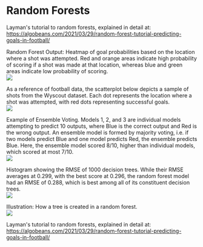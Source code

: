 # Random Forests
Layman's tutorial to random forests, explained in detail at: https://algobeans.com/2021/03/29/random-forest-tutorial-predicting-goals-in-football/

<p>
Random Forest Output: Heatmap of goal probabilities based on the location where a shot was attempted. Red and orange areas indicate high probability of scoring if a shot was made at that location, whereas blue and green areas indicate low probability of scoring.
  <br>
<img src="https://annalyzin.files.wordpress.com/2021/03/random-forest-goal-prob.png">
</p>

<p>
As a reference of football data, the scatterplot below depicts a sample of shots from the Wyscout dataset. Each dot represents the location where a shot was attempted, with red dots representing successful goals.
  <br>
<img src="https://annalyzin.files.wordpress.com/2021/03/shots-goals.png">
</p>

<p>
Example of Ensemble Voting. Models 1, 2, and 3 are individual models attempting to predict 10 outputs, where Blue is the correct output and Red is the wrong output. An ensemble model is formed by majority voting, i.e. if two models predict Blue and one model predicts Red, the ensemble predicts Blue. Here, the ensemble model scored 8/10, higher than individual models, which scored at most 7/10.
  <br>
<img src="https://annalyzin.files.wordpress.com/2016/08/ensemble.gif">
</p>

<p>
Histogram showing the RMSE of 1000 decision trees. While their RMSE averages at 0.299, with the best score at 0.296, the random forest model had an RMSE of 0.288, which is best among all of its constituent decision trees.
  <br>
<img src="https://annalyzin.files.wordpress.com/2021/03/rplot.png">
</p>

<p>
Illustration: How a tree is created in a random forest.
  <br>
<img src="https://annalyzin.files.wordpress.com/2016/08/bagging.gif">
</p>

Layman's tutorial to random forests, explained in detail at: https://algobeans.com/2021/03/29/random-forest-tutorial-predicting-goals-in-football/


